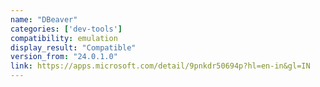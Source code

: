 ```yaml
---
name: "DBeaver"
categories: ['dev-tools']
compatibility: emulation
display_result: "Compatible"
version_from: "24.0.1.0"
link: https://apps.microsoft.com/detail/9pnkdr50694p?hl=en-in&gl=IN
---
```


